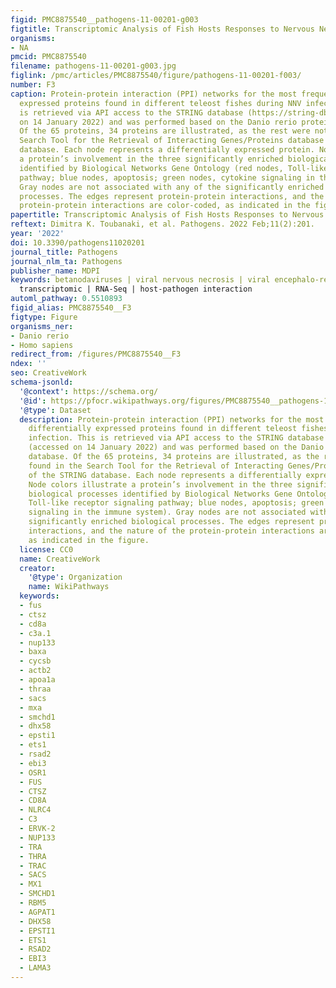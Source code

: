 ```yaml
---
figid: PMC8875540__pathogens-11-00201-g003
figtitle: Transcriptomic Analysis of Fish Hosts Responses to Nervous Necrosis Virus
organisms:
- NA
pmcid: PMC8875540
filename: pathogens-11-00201-g003.jpg
figlink: /pmc/articles/PMC8875540/figure/pathogens-11-00201-f003/
number: F3
caption: Protein-protein interaction (PPI) networks for the most frequently differentially
  expressed proteins found in different teleost fishes during NNV infection. This
  is retrieved via API access to the STRING database (https://string-db.org) (accessed
  on 14 January 2022) and was performed based on the Danio rerio protein database.
  Of the 65 proteins, 34 proteins are illustrated, as the rest were not found in the
  Search Tool for the Retrieval of Interacting Genes/Proteins database of the STRING
  database. Each node represents a differentially expressed protein. Node colors illustrate
  a protein’s involvement in the three significantly enriched biological processes
  identified by Biological Networks Gene Ontology (red nodes, Toll-like receptor signaling
  pathway; blue nodes, apoptosis; green nodes, cytokine signaling in the immune system).
  Gray nodes are not associated with any of the significantly enriched biological
  processes. The edges represent protein-protein interactions, and the nature of the
  protein-protein interactions are color-coded, as indicated in the figure.
papertitle: Transcriptomic Analysis of Fish Hosts Responses to Nervous Necrosis Virus.
reftext: Dimitra K. Toubanaki, et al. Pathogens. 2022 Feb;11(2):201.
year: '2022'
doi: 10.3390/pathogens11020201
journal_title: Pathogens
journal_nlm_ta: Pathogens
publisher_name: MDPI
keywords: betanodaviruses | viral nervous necrosis | viral encephalo-retinopathy |
  transcriptomic | RNA-Seq | host-pathogen interaction
automl_pathway: 0.5510893
figid_alias: PMC8875540__F3
figtype: Figure
organisms_ner:
- Danio rerio
- Homo sapiens
redirect_from: /figures/PMC8875540__F3
ndex: ''
seo: CreativeWork
schema-jsonld:
  '@context': https://schema.org/
  '@id': https://pfocr.wikipathways.org/figures/PMC8875540__pathogens-11-00201-g003.html
  '@type': Dataset
  description: Protein-protein interaction (PPI) networks for the most frequently
    differentially expressed proteins found in different teleost fishes during NNV
    infection. This is retrieved via API access to the STRING database (https://string-db.org)
    (accessed on 14 January 2022) and was performed based on the Danio rerio protein
    database. Of the 65 proteins, 34 proteins are illustrated, as the rest were not
    found in the Search Tool for the Retrieval of Interacting Genes/Proteins database
    of the STRING database. Each node represents a differentially expressed protein.
    Node colors illustrate a protein’s involvement in the three significantly enriched
    biological processes identified by Biological Networks Gene Ontology (red nodes,
    Toll-like receptor signaling pathway; blue nodes, apoptosis; green nodes, cytokine
    signaling in the immune system). Gray nodes are not associated with any of the
    significantly enriched biological processes. The edges represent protein-protein
    interactions, and the nature of the protein-protein interactions are color-coded,
    as indicated in the figure.
  license: CC0
  name: CreativeWork
  creator:
    '@type': Organization
    name: WikiPathways
  keywords:
  - fus
  - ctsz
  - cd8a
  - c3a.1
  - nup133
  - baxa
  - cycsb
  - actb2
  - apoa1a
  - thraa
  - sacs
  - mxa
  - smchd1
  - dhx58
  - epsti1
  - ets1
  - rsad2
  - ebi3
  - OSR1
  - FUS
  - CTSZ
  - CD8A
  - NLRC4
  - C3
  - ERVK-2
  - NUP133
  - TRA
  - THRA
  - TRAC
  - SACS
  - MX1
  - SMCHD1
  - RBM5
  - AGPAT1
  - DHX58
  - EPSTI1
  - ETS1
  - RSAD2
  - EBI3
  - LAMA3
---
```

